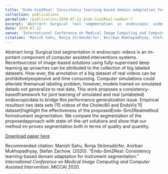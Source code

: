 ```yaml
---
title: "Endo-Sim2Real: Consistency learning-based domain adaptation for instrument segmentation"
collection: publications
permalink: /publication/2020-07-22-Endo-Sim2Real-number-7
excerpt: 'Abstract: Surgical  tool  segmentation  in  endoscopic  videos  is  an  im-portant component of computer assisted interventions systems. Recentsuccess of image-based solutions using fully-supervised deep learning ap-proaches can be attributed to the collection of big labeled datasets. How-ever, the annotation of a big dataset of real videos can be prohibitivelyexpensive and time consuming. Computer simulations could alleviate themanual  labeling  problem,  however,  models  trained  on  simulated  datado not generalize to real data. This work proposes a consistency-basedframework for joint learning of simulated and real (unlabeled) endoscopicdata to bridge this performance generalization issue. Empirical resultson  two  data  sets  (15  videos  of  the  Cholec80  and  EndoVis’15  dataset)highlight  the  effectiveness  of  the  proposedEndo-Sim2Realmethod  forinstrument segmentation. We compare the segmentation of the proposedapproach with state-of-the-art solutions and show that our method im-proves segmentation both in terms of quality and quantity.'
date: 2020-07-22
venue: 'International Conference on Medical Image Computing and Computer Assisted Intervention (MICCAI 2020)'
citation: 'Manish Sahu, Ronja Strömsdörfer, Anirban Mukhopadhyay, Stefan Zachow. &quot;Endo-Sim2Real: Consistency learning-based domain adaptation for instrument segmentation.&quot; <i>International Conference on Medical Image Computing and Computer Assisted Intervention (MICCAI 2020)</i>.'
---
```

Abstract long: Surgical  tool  segmentation  in  endoscopic  videos  is  an  im-portant component of computer assisted interventions systems. Recentsuccess of image-based solutions using fully-supervised deep learning ap-proaches can be attributed to the collection of big labeled datasets. How-ever, the annotation of a big dataset of real videos can be prohibitivelyexpensive and time consuming. Computer simulations could alleviate themanual  labeling  problem,  however,  models  trained  on  simulated  datado not generalize to real data. This work proposes a consistency-basedframework for joint learning of simulated and real (unlabeled) endoscopicdata to bridge this performance generalization issue. Empirical resultson  two  data  sets  (15  videos  of  the  Cholec80  and  EndoVis’15  dataset)highlight  the  effectiveness  of  the  proposedEndo-Sim2Realmethod  forinstrument segmentation. We compare the segmentation of the proposedapproach with state-of-the-art solutions and show that our method im-proves segmentation both in terms of quality and quantity.

[Download paper here](http://academicpages.github.io/files/paper7.pdf)

Recommended citation: Manish Sahu, Ronja Strömsdörfer, Anirban Mukhopadhyay, Stefan Zachow. (2020). "Endo-Sim2Real: Consistency learning-based domain adaptation for instrument segmentation." <i>International Conference on Medical Image Computing and Computer Assisted Intervention.</i>.MICCAI 2020.
